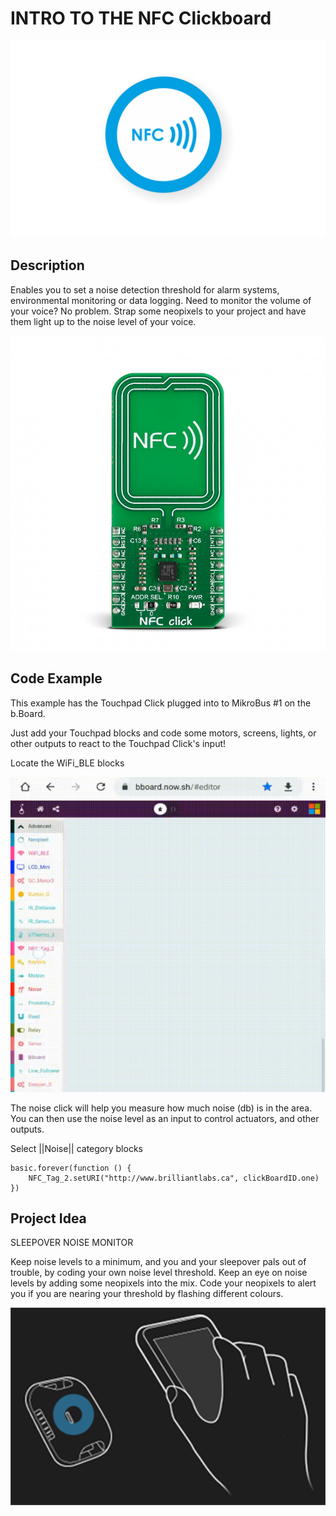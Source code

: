 # INTRO TO THE NFC Clickboard

![NFC](https://github.com/Brilliant-Labs/bboard-tutorials-v3/blob/master/nfc/nfc.jpg?raw=true "NFC")

## Description

Enables you to set a noise
detection threshold for alarm
systems, environmental
monitoring or data logging. Need
to monitor the volume of your
voice? No problem. Strap some
neopixels to your project and
have them light up to the noise
level of your voice.

![NFC](https://github.com/Brilliant-Labs/bboard-tutorials-v3/blob/master/nfc/nfc-click.jpg?raw=true "NFC Click")

## Code Example

This example has the Touchpad Click plugged into to MikroBus #1 on the b.Board.

Just add your Touchpad blocks and code some motors, screens, lights, or other outputs to react to the Touchpad Click's input!

Locate the WiFi_BLE blocks

![NFC](https://github.com/Brilliant-Labs/bboard-tutorials-v3/blob/master/nfc/nfc-code-gif.gif?raw=true "NFC Click")

The noise click will help you measure how much noise (db) is in the area. You can then use the noise level as an input to control actuators, and other outputs. 

Select ||Noise|| category blocks 

```blocks
basic.forever(function () {
    NFC_Tag_2.setURI("http://www.brilliantlabs.ca", clickBoardID.one)
})
```

## Project Idea

SLEEPOVER NOISE MONITOR

Keep noise levels to a minimum, and
you and your sleepover pals out of
trouble, by coding your own noise
level threshold. Keep an eye on noise
levels by adding some neopixels into
the mix. Code your neopixels to alert
you if you are nearing your threshold
by flashing different colours.


![Noise](https://github.com/Brilliant-Labs/bboard-tutorials-v3/blob/master/nfc/nfc-gif.gif?raw=true "Let's Keep things noisy")